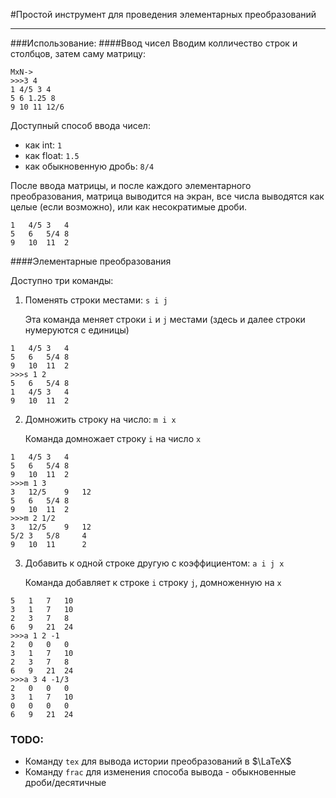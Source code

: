 #Простой инструмент для проведения элементарных преобразований

---

###Использование:
####Ввод чисел
Вводим колличество строк и столбцов, затем саму матрицу:
```pycon
MxN->
>>>3 4
1 4/5 3 4
5 6 1.25 8
9 10 11 12/6
```
Доступный способ ввода чисел:
* как int: `1`
* как float: `1.5`
* как обыкновенную дробь: `8/4`

После ввода матрицы, и после каждого элементарного преобразования,
матрица выводится на экран, все числа выводятся как целые
(если возможно), или как несократимые дроби.

```pycon
1   4/5 3   4
5   6   5/4 8
9   10  11  2
```

####Элементарные преобразования

Доступно три команды: 
1. Поменять строки местами: `s i j`
    
    Эта команда меняет строки `i` и `j` местами (здесь и далее строки
нумеруются с единицы)
```pycon
1   4/5 3   4
5   6   5/4 8
9   10  11  2
>>>s 1 2
5   6   5/4 8
1   4/5 3   4
9   10  11  2
```
2. Домножить строку на число: `m i x` 
    
    Команда домножает строку `i` на число `x`
```pycon
1   4/5 3   4
5   6   5/4 8
9   10  11  2
>>>m 1 3
3   12/5    9   12
5   6   5/4 8
9   10  11  2
>>>m 2 1/2
3   12/5    9   12
5/2 3   5/8     4
9   10  11      2
```
3. Добавить к одной строке другую с коэффициентом: `a i j x`
    
    Команда добавляет к строке `i` строку `j`, домноженную на `x`
```pycon
5   1   7   10
3   1   7   10
2   3   7   8
6   9   21  24
>>>a 1 2 -1
2   0   0   0
3   1   7   10
2   3   7   8
6   9   21  24
>>>a 3 4 -1/3
2   0   0   0
3   1   7   10
0   0   0   0
6   9   21  24
```

### TODO:
* Команду `tex` для вывода истории преобразований в $\LaTeX$
* Команду `frac` для изменения способа вывода - обыкновенные дроби/десятичные
